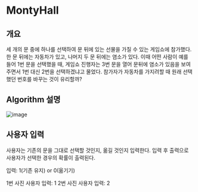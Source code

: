 ﻿# MontyHall

## 개요

세 개의 문 중에 하나를 선택하여 문 뒤에 있는 선물을 가질 수 있는 게임쇼에 참가했다. 한 문 뒤에는 자동차가 있고, 나머지 두 문 뒤에는 염소가 있다. 이때 어떤 사람이 예를 들어 1번 문을 선택했을 때, 게임쇼 진행자는 3번 문을 열어 문뒤에 염소가 있음을 보여주면서 1번 대신 2번을 선택하겠냐고 물었다. 참가자가 자동차를 가지려할 때 원래 선택했던 번호를 바꾸는 것이 유리할까?

## Algorithm 설명

![image](https://user-images.githubusercontent.com/116272739/235628778-03908524-7658-4e23-b39e-b3548a03abf9.png)

## 사용자 입력

사용자는 기존의 문을 그대로 선택할 것인지, 옮길 것인지 입력한다.
입력 후 출력으로 사용자가 선택한 경우의 확률이 출력된다.

입력: 1(기존 유지) or 0(옮기기) 

1번 사진 사용자 입력: 1
2번 사진 사용자 입력: 2

